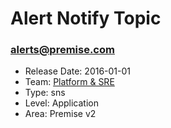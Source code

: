 # Alert Notify Topic
### alerts@premise.com
* Release Date: 2016-01-01
* Team: [Platform & SRE](./../teams/platform.md)
* Type: sns
* Level: Application
* Area: Premise v2
